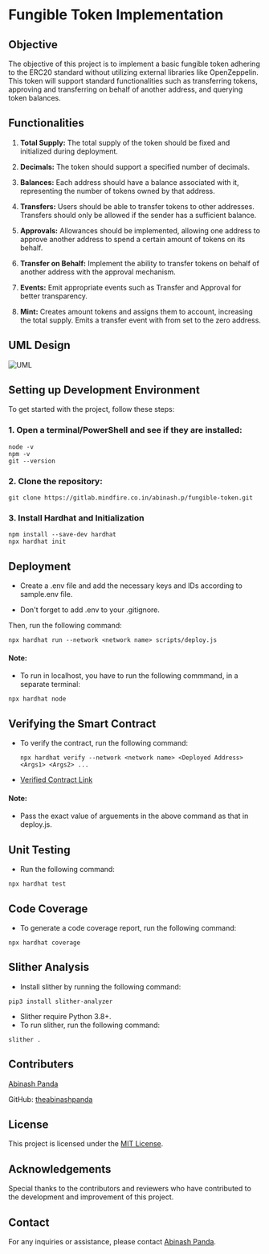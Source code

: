 # Fungible Token Implementation

## Objective
The objective of this project is to implement a basic fungible token adhering to the ERC20 standard without utilizing external libraries like OpenZeppelin. This token will support standard functionalities such as transferring tokens, approving and transferring on behalf of another address, and querying token balances.

## Functionalities 
1. **Total Supply:** The total supply of the token should be fixed and initialized during deployment.
   
2. **Decimals:** The token should support a specified number of decimals.
   
3. **Balances:** Each address should have a balance associated with it, representing the number of tokens owned by that address.
   
4. **Transfers:** Users should be able to transfer tokens to other addresses. Transfers should only be allowed if the sender has a sufficient balance.
   
5. **Approvals:** Allowances should be implemented, allowing one address to approve another address to spend a certain amount of tokens on its behalf.
   
6. **Transfer on Behalf:** Implement the ability to transfer tokens on behalf of another address with the approval mechanism.
   
7. **Events:** Emit appropriate events such as Transfer and Approval for better transparency.

8. **Mint:** Creates amount tokens and assigns them to account, increasing the total supply. Emits a transfer event with from set to the zero address.

## UML Design
![UML](https://www.plantuml.com/plantuml/dpng/fLNlQzim4Ftkl-AWNrmQmoXiZC1AmzXWi9AoTh0V3AFObrLCbeGa9mrT-xTFbYN5jJAJiNo9kRltT7xtJhxKXYZJDYpBA3UergH2-F3kqzlp5_2GWVtX1hc1MqMuNgFArqeqSo1rhL1heBp6UwndOCI1u8Qm5kVGMkRpbwzE1tGBAPMmwLniEQe3K2tHFgeZIOl2_JsGbJQALEOHpi24ZWE3mefAYjpC0XX88rfkJc4EAo5Ooa5ScnWfV5T74yGctblLzYoUv3yQCy8GTjDAoNQvhGguj7156E4LBjVnT59LZdiAHHWJsmuNKMvECnW9CIHvpBAA4PjRTgMzTue8A1r175OqWYlMTrG6WociSwbmGqMhbtyn1yVjuTGpDvo0u6pd2lC-SGQLuDgejZ8YnkACOYjvmj-NFe7eoI0cilrhkvsv5R-GGtXvUnJbFw7afC5HIE-QbHzi4QTU3iOwIhd62JTmjVXItdo-llxurLSqHCgEydlGuir5GFs0qizVJnHF4LY6w0NjLUN2V4Cb5iwYUU_KqJwUm9QQEygloBqtQLgMpADJgPnxXMRGApG8K4uD3VAK2LNSzxXESKep61y_NApzcdjN7uaRRRSUO_-zZyP6Sx-V4o1lnaulwyKWK1_riYNnoHlZQNzD9CUdjT4Gpxy5wPqzXfw1R1L2RNLf2DEnZTVT4WtMfoX-N_XlK19sUvbbb_Qajc5_0000)

## Setting up Development Environment
To get started with the project, follow these steps:
### 1. Open a terminal/PowerShell and see if they are installed:
```
node -v
npm -v
git --version
```

### 2. Clone the repository:
```
git clone https://gitlab.mindfire.co.in/abinash.p/fungible-token.git
```

### 3. Install Hardhat and Initialization
```
npm install --save-dev hardhat
npx hardhat init
```

## Deployment

- Create a .env file and add the necessary keys and IDs according to sample.env file.

- Don't forget to add .env to your .gitignore.

Then, run the following command:

```
npx hardhat run --network <network name> scripts/deploy.js
```

#### Note: 
- To run in localhost, you have to run the following commmand, in a separate terminal: 
```
npx hardhat node
```

## Verifying the Smart Contract

- To verify the contract, run the following command:

    ```
    npx hardhat verify --network <network name> <Deployed Address> <Args1> <Args2> ...
    ```

- [Verified Contract Link](https://sepolia.etherscan.io/address/0xc40705fe1A33f604B755f0a6e26FF9a577708a90#code)

#### Note:
- Pass the exact value of arguements in the above command as that in deploy.js.

## Unit Testing
- Run the following command:
```
npx hardhat test
```

## Code Coverage

- To generate a code coverage report, run the following command:
```
npx hardhat coverage
```
## Slither Analysis
- Install slither by running the following command:
```
pip3 install slither-analyzer
```
- Slither require Python 3.8+.
- To run slither, run the following command:
```
slither .
```
## Contributers
[Abinash Panda](https://gitlab.mindfire.co.in/abinash.p)

GitHub: [theabinashpanda](https://github.com/theabinashpanda)


## License
This project is licensed under the [MIT License](https://opensource.org/licenses/MIT).

## Acknowledgements
Special thanks to the contributors and reviewers who have contributed to the development and improvement of this project.

## Contact
For any inquiries or assistance, please contact [Abinash Panda](mailto:mfsi.abinash.p@gmail.com).
